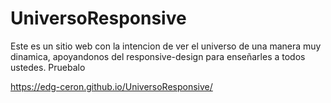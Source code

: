 # UniversoResponsive

Este es un sitio web con la intencion de ver el universo de una manera muy dinamica, apoyandonos del responsive-design para enseñarles a todos ustedes. Pruebalo

https://edg-ceron.github.io/UniversoResponsive/
